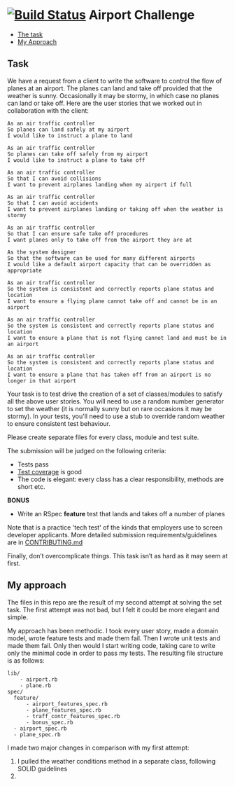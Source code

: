 [![Build Status](https://travis-ci.org/samover/airport_challenge.svg?branch=master)](https://travis-ci.org/samover/airport_challenge)  Airport Challenge
=================
* [The task](#task)
* [My Approach](#my-approach)

Task
-----

We have a request from a client to write the software to control the flow of planes at an airport. The planes can land and take off provided that the weather is sunny. Occasionally it may be stormy, in which case no planes can land or take off.  Here are the user stories that we worked out in collaboration with the client:

```
As an air traffic controller
So planes can land safely at my airport
I would like to instruct a plane to land

As an air traffic controller
So planes can take off safely from my airport
I would like to instruct a plane to take off

As an air traffic controller
So that I can avoid collisions
I want to prevent airplanes landing when my airport if full

As an air traffic controller
So that I can avoid accidents
I want to prevent airplanes landing or taking off when the weather is stormy

As an air traffic controller
So that I can ensure safe take off procedures
I want planes only to take off from the airport they are at

As the system designer
So that the software can be used for many different airports
I would like a default airport capacity that can be overridden as appropriate

As an air traffic controller
So the system is consistent and correctly reports plane status and location
I want to ensure a flying plane cannot take off and cannot be in an airport

As an air traffic controller
So the system is consistent and correctly reports plane status and location
I want to ensure a plane that is not flying cannot land and must be in an airport

As an air traffic controller
So the system is consistent and correctly reports plane status and location
I want to ensure a plane that has taken off from an airport is no longer in that airport
```

Your task is to test drive the creation of a set of classes/modules to satisfy all the above user stories. You will need to use a random number generator to set the weather (it is normally sunny but on rare occasions it may be stormy). In your tests, you'll need to use a stub to override random weather to ensure consistent test behaviour.

Please create separate files for every class, module and test suite.

The submission will be judged on the following criteria:

* Tests pass
* [Test coverage](https://github.com/makersacademy/course/blob/master/pills/test_coverage.md) is good
* The code is elegant: every class has a clear responsibility, methods are short etc.

**BONUS**

* Write an RSpec **feature** test that lands and takes off a number of planes

Note that is a practice 'tech test' of the kinds that employers use to screen developer applicants.  More detailed submission requirements/guidelines are in [CONTRIBUTING.md](CONTRIBUTING.md)

Finally, don’t overcomplicate things. This task isn’t as hard as it may seem at first.

My approach
--------
The files in this repo are the result of my second attempt at solving the set task. The first attempt was not bad, but I felt it could be more elegant and simple.

My approach has been methodic. I took every user story, made a domain model, wrote feature tests and made them fail. Then I wrote unit tests and made them fail. Only then would I start writing code, taking care to write only the minimal code in order to pass my tests. The resulting file structure is as follows:
```
lib/
    - airport.rb
    - plane.rb
spec/
  feature/
      - airport_features_spec.rb
      - plane_features_spec.rb
      - traff_contr_features_spec.rb
      - bonus_spec.rb
  - airport_spec.rb
  - plane_spec.rb
```

I made two major changes in comparison with my first attempt:
  1. I pulled the weather conditions method in a separate class, following SOLID guidelines
  2.
